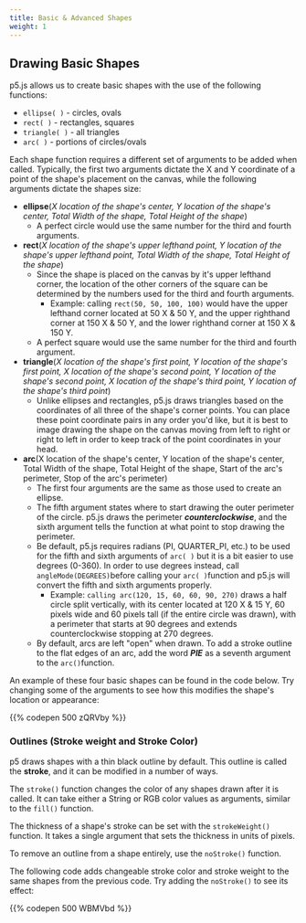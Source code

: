 ```yaml
---
title: Basic & Advanced Shapes
weight: 1
---
```

## Drawing Basic Shapes

p5.js allows us to create basic shapes with the use of the following functions:

* `ellipse( )` - circles, ovals
* `rect( )` - rectangles, squares
* `triangle( )` - all triangles
* `arc( )` - portions of circles/ovals

Each shape function requires a different set of arguments to be added when called. Typically, the first two arguments dictate the X and Y coordinate of a point of the shape's placement on the canvas, while the following arguments dictate the shapes size:

* **ellipse**(_X location of the shape's center, Y location of the shape's center, Total Width of the shape, Total Height of the shape_)
  * A perfect circle would use the same number for the third and fourth arguments.
* **rect**(_X location of the shape's upper lefthand point, Y location of the shape's upper lefthand point, Total Width of the shape, Total Height of the shape_)
  * Since the shape is placed on the canvas by it's upper lefthand corner, the location of the other corners of the square can be determined by the numbers used for the third and fourth arguments.
    * Example: calling `rect(50, 50, 100, 100)` would have the upper lefthand corner located at 50 X & 50 Y, and the upper righthand corner at 150 X & 50 Y, and the lower righthand corner at 150 X & 150 Y.
  * A perfect square would use the same number for the third and fourth argument.
* **triangle**(_X location of the shape's first point, Y location of the shape's first point, X location of the shape's second point, Y location of the shape's second point, X location of the shape's third point, Y location of the shape's third point_)
  * Unlike ellipses and rectangles, p5.js draws triangles based on the coordinates of all three of the shape's corner points. You can place these point coordinate pairs in any order you'd like, but it is best to image drawing the shape on the canvas moving from left to right or right to left in order to keep track of the point coordinates in your head.
* **arc**(X location of the shape's center, Y location of the shape's center, Total Width of the shape, Total Height of the shape, Start of the arc's perimeter, Stop of the arc's perimeter)
  * The first four arguments are the same as those used to create an ellipse. 
  * The fifth argument states where to start drawing the outer perimeter of the circle. p5.js draws the perimeter _**counterclockwise**_, and the sixth argument tells the function at what point to stop drawing the perimeter.
  * Be default, p5.js requires radians (PI, QUARTER_PI, etc.) to be used for the fifth and sixth arguments of `arc( )` but it is a bit easier to use degrees (0-360). In order to use degrees instead, call `angleMode(DEGREES)`before calling your `arc( )`function and p5.js will convert the fifth and sixth arguments properly.
    * Example: `calling arc(120, 15, 60, 60, 90, 270)` draws a half circle split vertically, with its center located at 120 X & 15 Y, 60 pixels wide and 60 pixels tall (if the entire circle was drawn), with a perimeter that starts at 90 degrees and extends counterclockwise stopping at 270 degrees.
  * By default, arcs are left "open" when drawn. To add a stroke outline to the flat edges of an arc, add the word **_PIE_** as a seventh argument to the `arc()`function.

An example of these four basic shapes can be found in the code below. Try changing some of the arguments to see how this modifies the shape's location or appearance:

{{% codepen 500 zQRVby %}}



### Outlines (Stroke weight and Stroke Color)

p5 draws shapes with a thin black outline by default. This outline is called the **stroke**, and it can be modified in a number of ways.

The `stroke()` function changes the color of any shapes drawn after it is called. It can take either a String or RGB color values as arguments, similar to the `fill()` function. 

The thickness of a shape's stroke can be set with the `strokeWeight()` function. It takes a single argument that sets the thickness in units of pixels.

To remove an outline from a shape entirely, use the `noStroke()` function.

The following code adds changeable stroke color and stroke weight to the same shapes from the previous code. Try adding the `noStroke()` to see its effect:

{{% codepen 500 WBMVbd %}}
